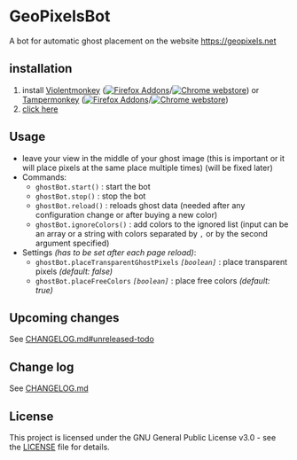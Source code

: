 # GeoPixelsBot
A bot for automatic ghost placement on the website https://geopixels.net

## installation
1. install [Violentmonkey](https://violentmonkey.github.io/) ([![Firefox Addons](https://www.readmecodegen.com/api/social-icon?name=firefoxbrowser&size=16)](https://addons.mozilla.org/en-US/firefox/addon/violentmonkey/)/[![Chrome webstore](https://www.readmecodegen.com/api/social-icon?name=chromewebstore&size=16)](https://chromewebstore.google.com/detail/jinjaccalgkegednnccohejagnlnfdag)) or [Tampermonkey](https://www.tampermonkey.net/) ([![Firefox Addons](https://www.readmecodegen.com/api/social-icon?name=firefoxbrowser&size=16)](https://addons.mozilla.org/en-US/firefox/addon/tampermonkey/)/[![Chrome webstore](https://www.readmecodegen.com/api/social-icon?name=chromewebstore&size=16)](https://chromewebstore.google.com/detail/dhdgffkkebhmkfjojejmpbldmpobfkfo))
2. [click here](https://github.com/nymtuta/GeoPixelsBot/raw/refs/heads/main/ghostBot.user.js)

## Usage
- leave your view in the middle of your ghost image (this is important or it will place pixels at the same place multiple times) (will be fixed later)
- Commands: 
  - `ghostBot.start()` : start the bot
  - `ghostBot.stop()` : stop the bot
  - `ghostBot.reload()` : reloads ghost data (needed after any configuration change or after buying a new color)
  - `ghostBot.ignoreColors()` : add colors to the ignored list (input can be an array or a string with colors separated by `,` or by the second argument specified)
- Settings *(has to be set after each page reload)*: 
  - `ghostBot.placeTransparentGhostPixels` *`[boolean]`* : place transparent pixels *(default: false)*
  - `ghostBot.placeFreeColors` *`[boolean]`* : place free colors *(default: true)*

## Upcoming changes
See [CHANGELOG.md#unreleased-todo](CHANGELOG.md#unreleased-todo)

## Change log
See [CHANGELOG.md](CHANGELOG.md)

## License
This project is licensed under the GNU General Public License v3.0 - see the [LICENSE](LICENSE.md) file for details.